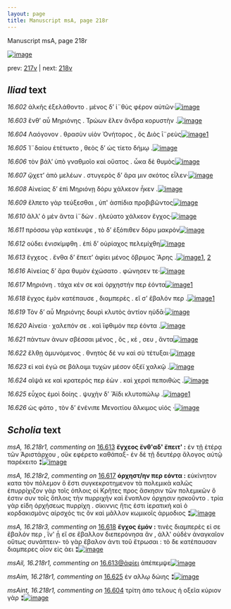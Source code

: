 ```yaml
---
layout: page
title: Manuscript msA, page 218r
---
```


Manuscript msA, page 218r

[![image](http://www.homermultitext.org/iipsrv?OBJ=IIP,1.0&FIF=/project/homer/pyramidal/deepzoom/hmt/vaimg/2017a/VA218RN_0389.tif&WID=100&CVT=JPEG)](http://www.homermultitext.org/ict2/?urn=urn:cite2:hmt:vaimg.2017a:VA218RN_0389)

prev:  [217v](../217v/) | next:  [218v](../218v/)

## *Iliad* text

*16.602* <a id="16.602"/> ἀλκῆς ἐξελάθοντο . μένος δ’ ἰ¨θὺς φέρον αὐτῶν·[![image](http://www.homermultitext.org/iipsrv?OBJ=IIP,1.0&FIF=/project/homer/pyramidal/deepzoom/hmt/vaimg/2017a/VA218RN_0389.tif&RGN=0.1944,0.1972,0.4269,0.02918&WID=1000&CVT=JPEG)](http://www.homermultitext.org/ict2/?urn=urn:cite2:hmt:vaimg.2017a:VA218RN_0389@0.1944,0.1972,0.4269,0.02918)

*16.603* <a id="16.603"/> ἔνθ’ αὖ Μηριόνης . Τρώων ἕλεν ἄνδρα κορυστὴν .[![image](http://www.homermultitext.org/iipsrv?OBJ=IIP,1.0&FIF=/project/homer/pyramidal/deepzoom/hmt/vaimg/2017a/VA218RN_0389.tif&RGN=0.1888,0.2169,0.4269,0.02918&WID=1000&CVT=JPEG)](http://www.homermultitext.org/ict2/?urn=urn:cite2:hmt:vaimg.2017a:VA218RN_0389@0.1888,0.2169,0.4269,0.02918)

*16.604* <a id="16.604"/> Λαόγονον . θρασὺν υἱὸν Ὀνήτορος , ὃς Διὸς ῑ¨ρεὺς[![image](http://www.homermultitext.org/iipsrv?OBJ=IIP,1.0&FIF=/project/homer/pyramidal/deepzoom/hmt/vaimg/2017a/VA218RN_0389.tif&RGN=0.1907,0.2387,0.4269,0.02918&WID=1000&CVT=JPEG)](http://www.homermultitext.org/ict2/?urn=urn:cite2:hmt:vaimg.2017a:VA218RN_0389@0.1907,0.2387,0.4269,0.02918)[1](#msAint_16.218r1)

*16.605* <a id="16.605"/> Ἰ¨δαίου ἐτέτυκτο , θεὸς δ’ ὡς τίετο δήμῳ .[![image](http://www.homermultitext.org/iipsrv?OBJ=IIP,1.0&FIF=/project/homer/pyramidal/deepzoom/hmt/vaimg/2017a/VA218RN_0389.tif&RGN=0.1875,0.2566,0.3655,0.02918&WID=1000&CVT=JPEG)](http://www.homermultitext.org/ict2/?urn=urn:cite2:hmt:vaimg.2017a:VA218RN_0389@0.1875,0.2566,0.3655,0.02918)

*16.606* <a id="16.606"/> τὸν βάλ’ ὑπὸ γναθμοῖο καὶ οὔατος . ὦκα δὲ θυμὸς[![image](http://www.homermultitext.org/iipsrv?OBJ=IIP,1.0&FIF=/project/homer/pyramidal/deepzoom/hmt/vaimg/2017a/VA218RN_0389.tif&RGN=0.1870,0.2752,0.4245,0.02918&WID=1000&CVT=JPEG)](http://www.homermultitext.org/ict2/?urn=urn:cite2:hmt:vaimg.2017a:VA218RN_0389@0.1870,0.2752,0.4245,0.02918)

*16.607* <a id="16.607"/> ᾤχετ’ ἀπὸ μελέων . στυγερὸς δ’ ἄρα μιν σκότος εἷλεν·[![image](http://www.homermultitext.org/iipsrv?OBJ=IIP,1.0&FIF=/project/homer/pyramidal/deepzoom/hmt/vaimg/2017a/VA218RN_0389.tif&RGN=0.1925,0.2953,0.4282,0.02918&WID=1000&CVT=JPEG)](http://www.homermultitext.org/ict2/?urn=urn:cite2:hmt:vaimg.2017a:VA218RN_0389@0.1925,0.2953,0.4282,0.02918)

*16.608* <a id="16.608"/> Αἰνείας δ’ ἐπὶ Μηριόνῃ δόρυ χάλκεον ἧκεν .[![image](http://www.homermultitext.org/iipsrv?OBJ=IIP,1.0&FIF=/project/homer/pyramidal/deepzoom/hmt/vaimg/2017a/VA218RN_0389.tif&RGN=0.1852,0.3127,0.4282,0.02918&WID=1000&CVT=JPEG)](http://www.homermultitext.org/ict2/?urn=urn:cite2:hmt:vaimg.2017a:VA218RN_0389@0.1852,0.3127,0.4282,0.02918)

*16.609* <a id="16.609"/> ἔλπετο γὰρ τεύξεσθαι , ὑπ' ἀσπίδια προβιβῶντος[![image](http://www.homermultitext.org/iipsrv?OBJ=IIP,1.0&FIF=/project/homer/pyramidal/deepzoom/hmt/vaimg/2017a/VA218RN_0389.tif&RGN=0.1879,0.3367,0.4322,0.02766&WID=1000&CVT=JPEG)](http://www.homermultitext.org/ict2/?urn=urn:cite2:hmt:vaimg.2017a:VA218RN_0389@0.1879,0.3367,0.4322,0.02766)

*16.610* <a id="16.610"/> ἂλλ’ ὁ μὲν ἄντα ἰ¨δὼν . ἠλεύατο χάλκεον ἔγχος·[![image](http://www.homermultitext.org/iipsrv?OBJ=IIP,1.0&FIF=/project/homer/pyramidal/deepzoom/hmt/vaimg/2017a/VA218RN_0389.tif&RGN=0.1840,0.3515,0.4282,0.02918&WID=1000&CVT=JPEG)](http://www.homermultitext.org/ict2/?urn=urn:cite2:hmt:vaimg.2017a:VA218RN_0389@0.1840,0.3515,0.4282,0.02918)

*16.611* <a id="16.611"/> πρόσσω γὰρ κατέκυψε , τὸ δ’ ἐξόπιθεν δόρυ μακρὸν[![image](http://www.homermultitext.org/iipsrv?OBJ=IIP,1.0&FIF=/project/homer/pyramidal/deepzoom/hmt/vaimg/2017a/VA218RN_0389.tif&RGN=0.1791,0.3734,0.4390,0.02918&WID=1000&CVT=JPEG)](http://www.homermultitext.org/ict2/?urn=urn:cite2:hmt:vaimg.2017a:VA218RN_0389@0.1791,0.3734,0.4390,0.02918)

*16.612* <a id="16.612"/> ούδει ἐνισκίμφθη . ἐπὶ δ’ οὐρίαχος πελεμίχθη[![image](http://www.homermultitext.org/iipsrv?OBJ=IIP,1.0&FIF=/project/homer/pyramidal/deepzoom/hmt/vaimg/2017a/VA218RN_0389.tif&RGN=0.1809,0.3913,0.4390,0.02918&WID=1000&CVT=JPEG)](http://www.homermultitext.org/ict2/?urn=urn:cite2:hmt:vaimg.2017a:VA218RN_0389@0.1809,0.3913,0.4390,0.02918)

*16.613* <a id="16.613"/> ἔγχεος . ἔνθα δ’ ἔπειτ’ ἀφίει μένος ὄβριμος Ἄρης .[![image](http://www.homermultitext.org/iipsrv?OBJ=IIP,1.0&FIF=/project/homer/pyramidal/deepzoom/hmt/vaimg/2017a/VA218RN_0389.tif&RGN=0.1815,0.4131,0.4423,0.02296&WID=1000&CVT=JPEG)](http://www.homermultitext.org/ict2/?urn=urn:cite2:hmt:vaimg.2017a:VA218RN_0389@0.1815,0.4131,0.4423,0.02296)[1](#msA_16.218r1), [2](#msAil_16.218r1)

*16.616* <a id="16.616"/> Αἰνείας δ’ ἄρα θυμὸν ἐχώσατο . φώνησεν τε·[![image](http://www.homermultitext.org/iipsrv?OBJ=IIP,1.0&FIF=/project/homer/pyramidal/deepzoom/hmt/vaimg/2017a/VA218RN_0389.tif&RGN=0.1785,0.4669,0.4175,0.02822&WID=1000&CVT=JPEG)](http://www.homermultitext.org/ict2/?urn=urn:cite2:hmt:vaimg.2017a:VA218RN_0389@0.1785,0.4669,0.4175,0.02822)

*16.617* <a id="16.617"/> Μηριόνη . τάχα κέν σε καὶ ὀρχηστήν περ ἐόντα[![image](http://www.homermultitext.org/iipsrv?OBJ=IIP,1.0&FIF=/project/homer/pyramidal/deepzoom/hmt/vaimg/2017a/VA218RN_0389.tif&RGN=0.1710,0.4834,0.4175,0.02822&WID=1000&CVT=JPEG)](http://www.homermultitext.org/ict2/?urn=urn:cite2:hmt:vaimg.2017a:VA218RN_0389@0.1710,0.4834,0.4175,0.02822)[1](#msA_16.218r2)

*16.618* <a id="16.618"/> ἔγχος ἐμὸν κατέπαυσε , διαμπερὲς . εἴ σ’ ἔβαλόν περ .[![image](http://www.homermultitext.org/iipsrv?OBJ=IIP,1.0&FIF=/project/homer/pyramidal/deepzoom/hmt/vaimg/2017a/VA218RN_0389.tif&RGN=0.1724,0.5028,0.4175,0.02822&WID=1000&CVT=JPEG)](http://www.homermultitext.org/ict2/?urn=urn:cite2:hmt:vaimg.2017a:VA218RN_0389@0.1724,0.5028,0.4175,0.02822)[1](#msA_16.218r3)

*16.619* <a id="16.619"/> Τὸν δ’ αὖ Μηριόνης δουρὶ κλυτὸς ἀντίον ηύδᾱ·[![image](http://www.homermultitext.org/iipsrv?OBJ=IIP,1.0&FIF=/project/homer/pyramidal/deepzoom/hmt/vaimg/2017a/VA218RN_0389.tif&RGN=0.1739,0.5214,0.4175,0.02822&WID=1000&CVT=JPEG)](http://www.homermultitext.org/ict2/?urn=urn:cite2:hmt:vaimg.2017a:VA218RN_0389@0.1739,0.5214,0.4175,0.02822)

*16.620* <a id="16.620"/> Αἰνεία · χαλεπόν σε . καὶ ἴφθιμόν περ ἐόντα .[![image](http://www.homermultitext.org/iipsrv?OBJ=IIP,1.0&FIF=/project/homer/pyramidal/deepzoom/hmt/vaimg/2017a/VA218RN_0389.tif&RGN=0.1763,0.5419,0.4175,0.02822&WID=1000&CVT=JPEG)](http://www.homermultitext.org/ict2/?urn=urn:cite2:hmt:vaimg.2017a:VA218RN_0389@0.1763,0.5419,0.4175,0.02822)

*16.621* <a id="16.621"/> πάντων ἀνων σβέσσαι μένος , ὅς , κέ , σευ , ἄντα[![image](http://www.homermultitext.org/iipsrv?OBJ=IIP,1.0&FIF=/project/homer/pyramidal/deepzoom/hmt/vaimg/2017a/VA218RN_0389.tif&RGN=0.1746,0.5595,0.4175,0.02822&WID=1000&CVT=JPEG)](http://www.homermultitext.org/ict2/?urn=urn:cite2:hmt:vaimg.2017a:VA218RN_0389@0.1746,0.5595,0.4175,0.02822)

*16.622* <a id="16.622"/> ἔλθῃ ἀμυνόμενος . θνητὸς δέ νυ καὶ σὺ τέτυξαι·[![image](http://www.homermultitext.org/iipsrv?OBJ=IIP,1.0&FIF=/project/homer/pyramidal/deepzoom/hmt/vaimg/2017a/VA218RN_0389.tif&RGN=0.1746,0.5788,0.4294,0.02822&WID=1000&CVT=JPEG)](http://www.homermultitext.org/ict2/?urn=urn:cite2:hmt:vaimg.2017a:VA218RN_0389@0.1746,0.5788,0.4294,0.02822)

*16.623* <a id="16.623"/> εἰ καὶ ἐγώ σε βάλοιμι τυχὼν μέσον ὀξέϊ χαλκῷ .[![image](http://www.homermultitext.org/iipsrv?OBJ=IIP,1.0&FIF=/project/homer/pyramidal/deepzoom/hmt/vaimg/2017a/VA218RN_0389.tif&RGN=0.1724,0.5975,0.4136,0.02822&WID=1000&CVT=JPEG)](http://www.homermultitext.org/ict2/?urn=urn:cite2:hmt:vaimg.2017a:VA218RN_0389@0.1724,0.5975,0.4136,0.02822)

*16.624* <a id="16.624"/> αῖψά κε καὶ κρατερός περ ἐὼν . καὶ χερσὶ πεποιθὼς .[![image](http://www.homermultitext.org/iipsrv?OBJ=IIP,1.0&FIF=/project/homer/pyramidal/deepzoom/hmt/vaimg/2017a/VA218RN_0389.tif&RGN=0.1695,0.6163,0.4340,0.02822&WID=1000&CVT=JPEG)](http://www.homermultitext.org/ict2/?urn=urn:cite2:hmt:vaimg.2017a:VA218RN_0389@0.1695,0.6163,0.4340,0.02822)

*16.625* <a id="16.625"/> εὖχος ἐμοὶ δοίης . ψυχὴν δ’ Ἄϊδι κλυτοπώλῳ .[![image](http://www.homermultitext.org/iipsrv?OBJ=IIP,1.0&FIF=/project/homer/pyramidal/deepzoom/hmt/vaimg/2017a/VA218RN_0389.tif&RGN=0.1710,0.6357,0.4340,0.02822&WID=1000&CVT=JPEG)](http://www.homermultitext.org/ict2/?urn=urn:cite2:hmt:vaimg.2017a:VA218RN_0389@0.1710,0.6357,0.4340,0.02822)[1](#msAim_16.218r1)

*16.626* <a id="16.626"/> ὡς φάτο , τὸν δ’ ἐνένιπε Μενοιτίου ἄλκιμος υἱός ·[![image](http://www.homermultitext.org/iipsrv?OBJ=IIP,1.0&FIF=/project/homer/pyramidal/deepzoom/hmt/vaimg/2017a/VA218RN_0389.tif&RGN=0.1664,0.6549,0.3720,0.02822&WID=1000&CVT=JPEG)](http://www.homermultitext.org/ict2/?urn=urn:cite2:hmt:vaimg.2017a:VA218RN_0389@0.1664,0.6549,0.3720,0.02822)

## *Scholia* text

*msA, 16.218r1, commenting on* [16.613](#16.613)  <a id="msA_16.218r1"/> **ἔγχεος ἔνθ'αδ' ἔπειτ' :** ἐν τῇ ἑτέρᾳ τῶν Ἀριστάρχου , οὔκ εφέρετο καθάπαξ- ἐν δὲ τῇ δευτέρᾳ ἄλογος αὐτῷ παρέκειτο ⁑[![image](http://www.homermultitext.org/iipsrv?OBJ=IIP,1.0&FIF=/project/homer/pyramidal/deepzoom/hmt/vaimg/2017a/VA218RN_0389.tif&RGN=0.6221,0.4097,0.1746,0.05187&WID=1000&CVT=JPEG)](http://www.homermultitext.org/ict2/?urn=urn:cite2:hmt:vaimg.2017a:VA218RN_0389@0.6221,0.4097,0.1746,0.05187)

*msA, 16.218r2, commenting on* [16.617](#16.617)  <a id="msA_16.218r2"/> **ὀρχηστ/ην περ εόντα :** εὐκίνητον κατα τὸν πόλεμον ὅ ἔστι συγκεκροτημενον τὰ πολεμικὰ καλῶς ἐπυρρίχιζον γὰρ τοῖς όπλοις οἱ Κρῆτες προς ἄσκησιν τῶν πολεμικῶν ὅ ἐστιν συν τοῖς ὅπλοις τὴν πυρριχήν καὶ ἔνοπλον όρχησιν ησκοῦντο . τρία γὰρ εἰδη ὀρχήσεως πυρρίχη . σίκιννις ἥτις ἐστι ἱερατικὴ καὶ ὁ κορδακισμὸνς αἰρσχός τις ὂν καὶ μᾶλλον κωμικοῖς ἁρμοδιος ⁑[![image](http://www.homermultitext.org/iipsrv?OBJ=IIP,1.0&FIF=/project/homer/pyramidal/deepzoom/hmt/vaimg/2017a/VA218RN_0389.tif&RGN=0.6129,0.4570,0.2019,0.1335&WID=1000&CVT=JPEG)](http://www.homermultitext.org/ict2/?urn=urn:cite2:hmt:vaimg.2017a:VA218RN_0389@0.6129,0.4570,0.2019,0.1335)

*msA, 16.218r3, commenting on* [16.618](#16.618)  <a id="msA_16.218r3"/> **ἔγχος ἐμόν :** τινὲς διαμπερὲς εἰ σε ἔβαλόν περ , ἵν' ᾖ εἴ σε ἔβαλλον διεπερόνησα ἄν , ἀλλ' οὐδὲν ἀναγκαῖον οὕτως συνάπτειν- τὸ γὰρ ἔβαλον ἀντι τοῦ ἔτρωσαι : τὸ δε κατέπαυσαν διαμπερες οἷον εἰς ἀει ⁑[![image](http://www.homermultitext.org/iipsrv?OBJ=IIP,1.0&FIF=/project/homer/pyramidal/deepzoom/hmt/vaimg/2017a/VA218RN_0389.tif&RGN=0.6199,0.5876,0.1829,0.07303&WID=1000&CVT=JPEG)](http://www.homermultitext.org/ict2/?urn=urn:cite2:hmt:vaimg.2017a:VA218RN_0389@0.6199,0.5876,0.1829,0.07303)

*msAil, 16.218r1, commenting on* [16.613@ἀφίει](#16.613@ἀφίει)  <a id="msAil_16.218r1"/> ἀπέπεμψε[![image](http://www.homermultitext.org/iipsrv?OBJ=IIP,1.0&FIF=/project/homer/pyramidal/deepzoom/hmt/vaimg/2017a/VA218RN_0389.tif&RGN=0.4000,0.4107,0.04053,0.01051&WID=1000&CVT=JPEG)](http://www.homermultitext.org/ict2/?urn=urn:cite2:hmt:vaimg.2017a:VA218RN_0389@0.4000,0.4107,0.04053,0.01051)

*msAim, 16.218r1, commenting on* [16.625](#16.625)  <a id="msAim_16.218r1"/> ἐν αλλῳ δώιης ⁑[![image](http://www.homermultitext.org/iipsrv?OBJ=IIP,1.0&FIF=/project/homer/pyramidal/deepzoom/hmt/vaimg/2017a/VA218RN_0389.tif&RGN=0.5779,0.6004,0.04090,0.02089&WID=1000&CVT=JPEG)](http://www.homermultitext.org/ict2/?urn=urn:cite2:hmt:vaimg.2017a:VA218RN_0389@0.5779,0.6004,0.04090,0.02089)

*msAint, 16.218r1, commenting on* [16.604](#16.604)  <a id="msAint_16.218r1"/> τρίτη ἀπο τελους ἡ οξεῖα κύριον γὰρ ⁑[![image](http://www.homermultitext.org/iipsrv?OBJ=IIP,1.0&FIF=/project/homer/pyramidal/deepzoom/hmt/vaimg/2017a/VA218RN_0389.tif&RGN=0.1129,0.2369,0.08235,0.04302&WID=1000&CVT=JPEG)](http://www.homermultitext.org/ict2/?urn=urn:cite2:hmt:vaimg.2017a:VA218RN_0389@0.1129,0.2369,0.08235,0.04302)